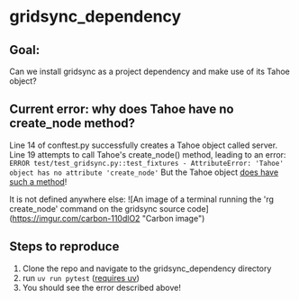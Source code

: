 # gridsync_dependency
## Goal:
Can we install gridsync as a project dependency and make use of its Tahoe object?

## Current error: why does Tahoe have no create_node method?
Line 14 of conftest.py successfully creates a Tahoe object called server.
Line 19 attempts to call Tahoe's create_node() method, leading to an error: `ERROR test/test_gridsync.py::test_fixtures - AttributeError: 'Tahoe' object has no attribute 'create_node'`
But the Tahoe object [does have such a method](https://github.com/gridsync/gridsync/blob/29edd61fa7dbd856fe757f0f11e911ebf6a44cab/gridsync/tahoe.py#L420)!

It is not defined anywhere else:
![An image of a terminal running the 'rg create_node' command on the gridsync source code] (https://imgur.com/carbon-110dlO2 "Carbon image")
## Steps to reproduce
1. Clone the repo and navigate to the gridsync_dependency directory
2. run `uv run pytest` ([requires uv](https://docs.astral.sh/uv/))
3. You should see the error described above!